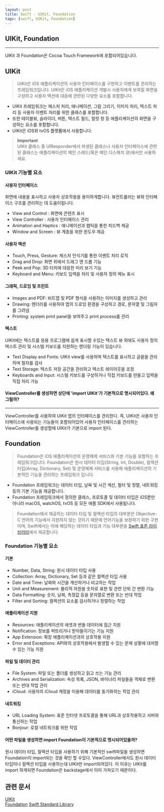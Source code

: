 ```yaml
---
layout: post
title: Swift - UIKit, Foundation
tags: [swift, UIKit, Foundation]
---
```


## UIKit, Foundation
***
UIKit 과 Foundation은 Cocoa Touch Framework에 포함되어있습니다.

## UIKit
> UIKit은 iOS 애플리케이션의 사용자 인터페이스를 구현하고 이벤트를 관리하는 프레임워크입니다. UIKit은 iOS 애플리케이션 개발시 사용자에게 보여질 화면을 구성하고 사용자 액션에 대응에 관련된 다양한 요소를 포함합니다.    

- UIKit 프레임워크는 제스처 처리, 애니메이션, 그림 그리기, 이미지 처리, 텍스트 처리 등 사용자 이벤트 처리를 위한 클래스를 포함합니다.     
- 또한 테이블뷰, 슬라이더, 버튼, 텍스트 필드, 얼럿 창 등 애플리케이션의 화면을 구성하는 요소를 포함합니다.    
- UIKit은 iOS와 tvOS 플랫폼에서 사용합니다.    

> **Important**    
UIKit 클래스 중 UIResponder에서 파생된 클래스나 사용자 인터페이스에 관련된 클래스는 애플리케이션의 메인 스레드(혹은 메인 디스패치 큐)에서만 사용하세요.   

### UIKit 기능별 요소
#### 사용자 인터페이스    
화면에 내용을 표시하고 사용자 상호작용을 용이하게합니다. 뷰컨트롤러는 뷰와 인터페이스 구조를 관리하는 데 도움이됩니다.

- View and Control : 화면에 콘텐츠 표시
- View Controller : 사용자 인터페이스 관리    
- Animation and Haptics : 애니메이션과 햅틱을 통한 피드백 제공    
- Window and Screen : 뷰 계층을 위한 윈도우 제공    

#### 사용자 액션    
- Touch, Press, Gesture: 제스처 인식기를 통한 이벤트 처리 로직    
- Drag and Drop: 화면 위에서 드래그 앤 드롭 기능    
- Peek and Pop: 3D 터치에 대응한 미리 보기 기능    
- Keyboard and Menu: 키보드 입력을 처리 및 사용자 정의 메뉴 표시    

#### 그래픽, 드로잉 및 프린트
- Images and PDF: 비트맵 및 PDF 형식을 사용하는 이미지를 생성하고 관리
- Drawing: 렌더러를 사용하여 앱의 드로잉 환경을 구성하고 경로, 문자열 및 그림자를 그려냄
- Printing: system print panel을 보여주고 print process를 관리    
#### 텍스트
UIKit에는 텍스트를 응용 프로그램에 쉽게 표시할 수있는 텍스트 뷰 외에도 사용자 정의 텍스트 관리 및 시스템 키보드를 지원하는 렌더링 기능이 있습니다.
- Text Display and Fonts: UIKit view를 사용하여 텍스트를 표시하고 글꼴을 관리하며 철자를 검사
- Text Storage: 텍스트 저장 공간을 관리하고 텍스트 레이아웃을 조정
- Keyboards and Input: 시스템 키보드를 구성하거나 직접 키보드를 만들고 입력을 직접 처리 가능    

#### ViewController를 생성하면 상단에 'import UIKit'가 기본적으로 명시되어있다. 왜 그럴까?
***
ViewController를 사용하여 UIKit 앱의 인터페이스를 관리한다. 즉, UIKit은 사용자 인터페이스에 사용되는 기능들이 포함되어있어 사용자 인터페이스를 관리하는 ViewController를 생성할때 UIKit가 기본으로 import 된다.    

## Foundation     
> Foundation은 iOS 애플리케이션의 운영체제 서비스와 기본 기능을 포함하는 프레임워크입니다. Foundation은 원시 데이터 타입(String, Int, Double), 컬렉션 타입(Array, Dictionary, Set) 및 운영체제 서비스를 사용해 애플리케이션의 기본적인 기능을 관리하는 프레임워크 입니다.    

- Foundation 프레임워크는 데이터 타입, 날짜 및 시간 계산, 필터 및 정렬, 네트워킹 등의 기본 기능을 제공합니다.    
- Foundation 프레임워크에서 정의한 클래스, 프로토콜 및 데이터 타입은 iOS뿐만 아니라 macOS, watchOS, tvOS 등 모든 애플 SDK에서 사용됩니다.     

> Foundation에서 제공하는 데이터 타입 및 컬렉션 타입의 대부분은 Objective-C 언어의 기능에서 지원하지 않는 것이기 때문에 언어기능을 보완하기 위한 구현이며, Swift에서는 이에 해당하는 데이터 타입과 기능 대부분을 [Swift 표준 라이브러리](https://developer.apple.com/documentation/swift)에서 제공합니다.     

### Foundation 기능별 요소
#### 기본    
- Number, Data, String: 원시 데이터 타입 사용    
- Collection: Array, Dictionary, Set 등과 같은 컬렉션 타입 사용    
- Date and Time: 날짜와 시간을 계산하거나 비교하는 작업    
- Unit and Measurement: 물리적 차원을 숫자로 표현 및 관련 단위 간 변환 기능    
- Data Formatting: 숫자, 날짜, 측정값 등을 문자열로 변환 또는 반대 작업    
- Filter and Sorting: 컬렉션의 요소를 검사하거나 정렬하는 작업    

#### 애플리케이션 지원
- Resources: 애플리케이션의 에셋과 번들 데이터에 접근 지원    
- Notification: 정보를 퍼뜨리거나 받아들이기는 기능 지원    
- App Extension: 확장 애플리케이션과의 상호작용 지원    
- Error and Exceptions: API와의 상호작용에서 발생할 수 있는 문제 상황에 대처할 수 있는 기능 지원

#### 파일 및 데이터 관리
- File System: 파일 또는 폴더를 생성하고 읽고 쓰는 기능 관리    
- Archives and Serialization: 속성 목록, JSON, 바이너리 파일들을 객체로 변환 또는 반대 작업 관리    
- iCloud: 사용자의 iCloud 계정을 이용해 데이터를 동기화하는 작업 관리    

#### 네트워킹    
- URL Loading System: 표준 인터넷 프로토콜을 통해 URL과 상호작용하고 서버와 통신하는 작업   
- Bonjour: 로컬 네트워크를 위한 작업   

#### 어떤 파일을 생성하면 import Foundation이 기본적으로 명시되어있을까?
원시 데이터 타입, 컬렉션 타입을 사용하기 위해 기본적인 swift파일을 생성하면 Foundation이 import되는 것을 확인 할 수있다. ViewController에서도 원시 데이터 타입이나 컬렉션 타입을 사용하는데 UIKit만 import되어있다. 이 이유는 UIKit를 import 하게되면 Foundation은 backstage에서 이미 가져오기 때문이다.


## 관련 문서
[UIKit](https://developer.apple.com/documentation/uikit)     
[Foundation](https://developer.apple.com/documentation/foundation)
[Swift Standard Library](https://developer.apple.com/documentation/swift)

